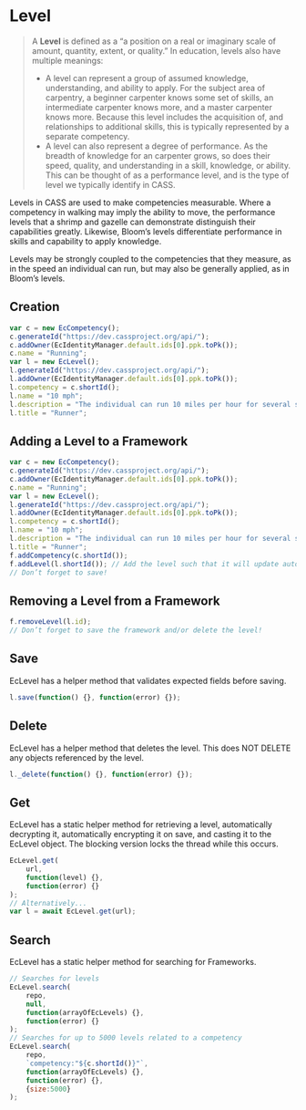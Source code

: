 # Level

> A **Level** is defined as a “a position on a real or imaginary scale of amount, quantity, extent, or quality.” In education, levels also have multiple meanings:
> * A level can represent a group of assumed knowledge, understanding, and ability to apply. For the subject area of carpentry, a beginner carpenter knows some set of skills, an intermediate carpenter knows more, and a master carpenter knows more. Because this level includes the acquisition of, and relationships to additional skills, this is typically represented by a separate competency.
> * A level can also represent a degree of performance. As the breadth of knowledge for an carpenter grows, so does their speed, quality, and understanding in a skill, knowledge, or ability. This can be thought of as a performance level, and is the type of level we typically identify in CASS.

Levels in CASS are used to make competencies measurable. Where a competency in walking may imply the ability to move, the performance levels that a shrimp and gazelle can demonstrate distinguish their capabilities greatly. Likewise, Bloom’s levels differentiate performance in skills and capability to apply knowledge.

Levels may be strongly coupled to the competencies that they measure, as in the speed an individual can run, but may also be generally applied, as in Bloom’s levels.

## Creation

```js
var c = new EcCompetency();
c.generateId("https://dev.cassproject.org/api/");
c.addOwner(EcIdentityManager.default.ids[0].ppk.toPk());
c.name = "Running";
var l = new EcLevel();
l.generateId("https://dev.cassproject.org/api/");
l.addOwner(EcIdentityManager.default.ids[0].ppk.toPk());
l.competency = c.shortId();
l.name = "10 mph";
l.description = "The individual can run 10 miles per hour for several seconds.";
l.title = "Runner";
```

## Adding a Level to a Framework

```js
var c = new EcCompetency();
c.generateId("https://dev.cassproject.org/api/");
c.addOwner(EcIdentityManager.default.ids[0].ppk.toPk());
c.name = "Running";
var l = new EcLevel();
l.generateId("https://dev.cassproject.org/api/");
l.addOwner(EcIdentityManager.default.ids[0].ppk.toPk());
l.competency = c.shortId();
l.name = "10 mph";
l.description = "The individual can run 10 miles per hour for several seconds.";
l.title = "Runner";
f.addCompetency(c.shortId());
f.addLevel(l.shortId()); // Add the level such that it will update automatically
// Don’t forget to save!
```

## Removing a Level from a Framework

```js
f.removeLevel(l.id);
// Don’t forget to save the framework and/or delete the level!
```

## Save

EcLevel has a helper method that validates expected fields before saving.

```js
l.save(function() {}, function(error) {});
```

## Delete

EcLevel has a helper method that deletes the level. This does NOT DELETE any objects referenced by the level.

```js
l._delete(function() {}, function(error) {});
```

## Get

EcLevel has a static helper method for retrieving a level, automatically decrypting it, automatically encrypting it on save, and casting it to the EcLevel object. The blocking version locks the thread while this occurs.

```js
EcLevel.get(
    url,
    function(level) {},
    function(error) {}
);
// Alternatively...
var l = await EcLevel.get(url);
```

## Search

EcLevel has a static helper method for searching for Frameworks.

```js
// Searches for levels
EcLevel.search(
    repo,
    null,
    function(arrayOfEcLevels) {},
    function(error) {}
);
// Searches for up to 5000 levels related to a competency
EcLevel.search(
    repo,
    `competency:"${c.shortId()}"`,
    function(arrayOfEcLevels) {},
    function(error) {},
    {size:5000}
);
```